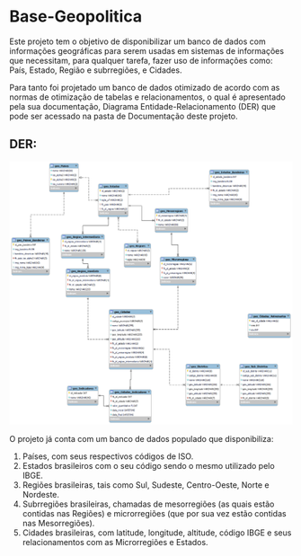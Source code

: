 # Base-Geopolitica

Este projeto tem o objetivo de disponibilizar um banco de dados com informações geográficas para serem usadas em sistemas de informações que necessitam, para qualquer tarefa, fazer uso de informações como: País, Estado, Região e subrregiões, e Cidades.

Para tanto foi projetado um banco de dados otimizado de acordo com as normas de otimização de tabelas e relacionamentos, o qual é apresentado pela sua documentação, Diagrama Entidade-Relacionamento (DER) que pode ser acessado na pasta de Documentação deste projeto.

<h2>DER:</h2>
<img src="https://github.com/izaquiellbessas/Base-Geopolitica/blob/master/Documenta%C3%A7%C3%A3o/DER%20Geral.png?raw=true" alt="DER" />

O projeto já conta com um banco de dados populado que disponibiliza:
<ol>
  <li> Países, com seus respectivos códigos de ISO. </li>
  <li> Estados brasileiros com o seu código sendo o mesmo utilizado pelo IBGE. </li>
  <li> Regiões brasileiras, tais como Sul, Sudeste, Centro-Oeste, Norte e Nordeste. </li>
  <li> Subrregiões brasileiras, chamadas de mesorregiões (as quais estão contidas nas Regiões) e microrregiões (que por sua vez estão contidas nas Mesorregiões).
  <li> Cidades brasileiras, com latitude, longitude, altitude, código IBGE e seus relacionamentos com as Microrregiões e Estados. </li>
</ol>
